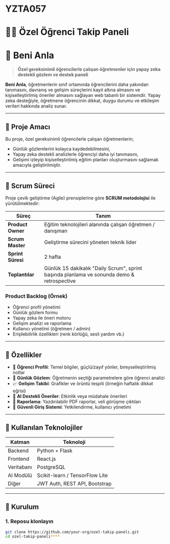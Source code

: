 # YZTA057

# 👩‍🏫 **Özel Öğrenci Takip Paneli**

# 🧠 Beni Anla

> **Özel gereksinimli öğrencilerle çalışan öğretmenler için yapay zeka destekli gözlem ve destek paneli**

**Beni Anla**, öğretmenlerin sınıf ortamında öğrencilerini daha yakından tanımasını, davranış ve gelişim süreçlerini kayıt altına almasını ve kişiselleştirilmiş öneriler almasını sağlayan web tabanlı bir sistemdir. Yapay zeka desteğiyle, öğretmene öğrencinin dikkat, duygu durumu ve etkileşim verileri hakkında analiz sunar.  

---

## 🎯 Proje Amacı

Bu proje, özel gereksinimli öğrencilerle çalışan öğretmenlerin;
- Günlük gözlemlerini kolayca kaydedebilmesini,
- Yapay zeka destekli analizlerle öğrenciyi daha iyi tanımasını,
- Gelişimi izleyip kişiselleştirilmiş eğitim planları oluşturmasını sağlamak amacıyla geliştirilmiştir.

---

## 🔄 Scrum Süreci

Proje çevik geliştirme (Agile) prensiplerine göre **SCRUM metodolojisi** ile yürütülmektedir:

| Süreç         | Tanım |
|---------------|-------|
| **Product Owner** | Eğitim teknolojileri alanında çalışan öğretmen / danışman |
| **Scrum Master**  | Geliştirme sürecini yöneten teknik lider |
| **Sprint Süresi** | 2 hafta |
| **Toplantılar**   | Günlük 15 dakikalık "Daily Scrum", sprint başında planlama ve sonunda demo & retrospective |

### Product Backlog (Örnek)
- Öğrenci profil yönetimi
- Günlük gözlem formu
- Yapay zeka ile öneri motoru
- Gelişim analizi ve raporlama
- Kullanıcı yönetimi (öğretmen / admin)
- Erişilebilirlik özellikleri (renk körlüğü, sesli yardım vb.)

---

## 🧩 Özellikler

- 👤 **Öğrenci Profili**: Temel bilgiler, güçlü/zayıf yönler, bireyselleştirilmiş notlar
- 📅 **Günlük Gözlem**: Öğretmenin seçtiği parametrelere göre öğrenci analizi
- 📈 **Gelişim Takibi**: Grafikler ve örüntü tespiti (örneğin haftalık dikkat eğrisi)
- 🧠 **AI Destekli Öneriler**: Etkinlik veya müdahale önerileri
- 📝 **Raporlama**: Yazdırılabilir PDF raporlar, veli görüşme çıktıları
- 🔐 **Güvenli Giriş Sistemi**: Yetkilendirme, kullanıcı yönetimi

---

## 🧪 Kullanılan Teknolojiler

| Katman     | Teknoloji      |
|------------|----------------|
| Backend    | Python + Flask |
| Frontend   | React.js       |
| Veritabanı | PostgreSQL     |
| AI Modülü  | Scikit-learn / TensorFlow Lite |
| Diğer      | JWT Auth, REST API, Bootstrap |

---

## 🚀 Kurulum

### 1. Reposu klonlayın
```bash
git clone https://github.com/your-org/ozel-takip-paneli.git
cd ozel-takip-paneli****
